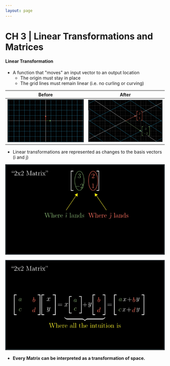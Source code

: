 ```yaml
---
layout: page
---
```


# CH 3 | Linear Transformations and Matrices

#### Linear Transformation

* A function that "moves" an input vector to an output location
  * The origin must stay in place
  * The grid lines must remain linear (i.e. no curling or curving)


| Before | After |
|---|---|
|![Linear Transform Before](../resources/la_linear_transform_start.png)|![Linear Transform After](../resources/la_linear_transform_end.png) |

* Linear transformations are represented as changes to the basis vectors (i and j)

![Matrix](../resources/la_matrix.png)

![Matrix Algebra](../resources/la_matrix_algebra.png)

* **Every Matrix can be interpreted as a transformation of space.**